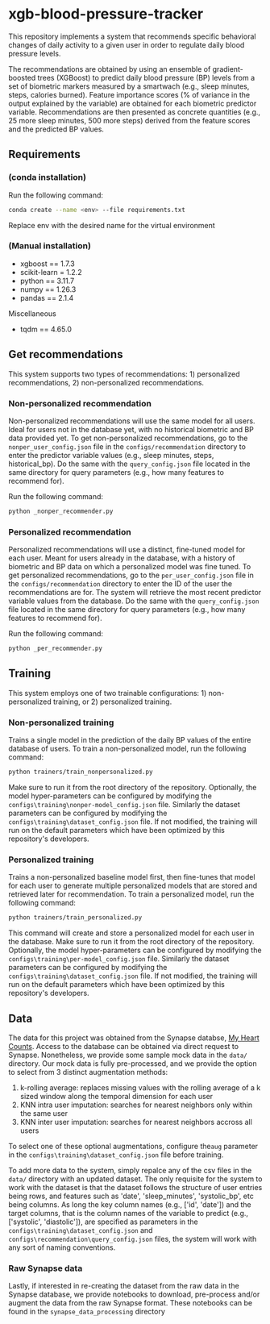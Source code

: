 # xgb-blood-pressure-tracker

This repository implements a system that recommends specific behavioral changes of daily activity to a given user in order to regulate daily blood pressure levels.

The recommendations are obtained by using an ensemble of gradient-boosted trees (XGBoost) to predict daily blood pressure (BP) levels from a set of biometric markers measured by a smartwach (e.g., sleep minutes, steps, calories burned). Feature importance scores (\% of variance in the output explained by the variable) are obtained for each biometric predictor variable. Recommendations are then presented as concrete quantities (e.g., 25 more sleep minutes, 500 more steps) derived from the feature scores and the predicted BP values. 

## Requirements 
### (conda installation)
Run the following command:

```bash
conda create --name <env> --file requirements.txt
```

Replace env with the desired name for the virtual environment

### (Manual installation)
- xgboost == 1.7.3 
- scikit-learn = 1.2.2
- python == 3.11.7 
- numpy == 1.26.3 
- pandas == 2.1.4

Miscellaneous
- tqdm == 4.65.0

## Get recommendations
This system supports two types of recommendations: 1) personalized recommendations, 2) non-personalized recommendations.  

### Non-personalized recommendation
Non-personalized recommendations will use the same model for all users. Ideal for users not in the database yet, with no historical biometric and BP data provided yet. 
To get non-personalized recommendations, go to the `nonper_user_config.json` file in the `configs/recommendation` directory to enter the predictor variable values (e.g., sleep minutes, steps, historical_bp). Do the same with the `query_config.json` file located in the same directory for query parameters (e.g., how many features to recommend for).

Run the following command:
```bash
python _nonper_recommender.py
```

### Personalized recommendation
Personalized recommendations will use a distinct, fine-tuned model for each user. Meant for users already in the database, with a history of biometric and BP data on which a personalized model was fine tuned. To get personalized recommendations, go to the `per_user_config.json` file in the `configs/recommendation` directory to enter the ID of the user the recommendations are for. The system will retrieve the most recent predictor variable values from the database. Do the same with the `query_config.json` file located in the same directory for query parameters (e.g., how many features to recommend for).

Run the following command:
```bash
python _per_recommender.py
```

## Training
This system employs one of two trainable configurations: 1) non-personalized training, or 2) personalized training. 
### Non-personalized training
Trains a single model in the prediction of the daily BP values of the entire database of users. To train a non-personalized model, run the following command:
```bash
python trainers/train_nonpersonalized.py
```
Make sure to run it from the root directory of the repository. Optionally, the model hyper-parameters can be configured by modifying the `configs\training\nonper-model_config.json` file. Similarly the dataset parameters can be configured by modifying the `configs\training\dataset_config.json` file. If not modified, the training will run on the default parameters which have been optimized by this repository's developers.

### Personalized training
Trains a non-personalized baseline model first, then fine-tunes that model for each user to generate multiple personalized models that are stored and retrieved later for recommendation. To train a personalized model, run the following command:
```bash
python trainers/train_personalized.py
```
This command will create and store a personalized model for each user in the database. Make sure to run it from the root directory of the repository. Optionally, the model hyper-parameters can be configured by modifying the `configs\training\per-model_config.json` file. Similarly the dataset parameters can be configured by modifying the `configs\training\dataset_config.json` file. If not modified, the training will run on the default parameters which have been optimized by this repository's developers.

## Data
The data for this project was obtained from the Synapse databse, [My Heart Counts](https://www.synapse.org/#!Synapse:syn16782070/tables/). Access to the database can be obtained via direct request to Synapse. Nonetheless, we provide some sample mock data in the `data/` directory. Our mock data is fully pre-processed, and we provide the option to select from 3 distinct augmentation methods: 
1) k-rolling average: replaces missing values with the rolling average of a k sized window along the temporal dimension for each user
2) KNN intra user imputation: searches for nearest neighbors only within the same user
3) KNN inter user imputation: searches for nearest neighbors accross all users

To select one of these optional augmentations, configure the`aug` parameter in the `configs\training\dataset_config.json` file before training.

To add more data to the system, simply repalce any of the csv files in the `data/` directory with an updated dataset. The only requisite for the system to work with the dataset is that the dataset follows the structure of user entries being rows, and features such as 'date', 'sleep_minutes', 'systolic_bp', etc being columns. As long the key column names (e.g., ['id', 'date']) and the target columns, that is the column names of the variable to predict (e.g., ['systolic', 'diastolic']), are specified as parameters in the `configs\training\dataset_config.json` and `configs\recommendation\query_config.json` files, the system will work with any sort of naming conventions.
### Raw Synapse data
Lastly, if interested in re-creating the dataset from the raw data in the Synapse database, we provide notebooks to download, pre-process and/or augment the data from the raw Synapse format. These notebooks can be found in the `synapse_data_processing` directory
